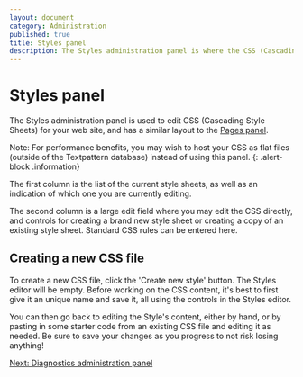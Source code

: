 ```yaml
---
layout: document
category: Administration
published: true
title: Styles panel
description: The Styles administration panel is where the CSS (Cascading Style Sheets) used within a Textpattern website are created and edited.
---
```


# Styles panel

The Styles administration panel is used to edit CSS (Cascading Style Sheets) for your web site, and has a similar layout to the [Pages panel](http://docs.textpattern.io/administration/pages-panel).

Note: For performance benefits, you may wish to host your CSS as flat files (outside of the Textpattern database) instead of using this panel.
{: .alert-block .information}

The first column is the list of the current style sheets, as well as an indication of which one you are currently editing.

The second column is a large edit field where you may edit the CSS directly, and controls for creating a brand new style sheet or creating a copy of an existing style sheet. Standard CSS rules can be entered here.

## Creating a new CSS file

To create a new CSS file, click the 'Create new style' button. The Styles editor will be empty. Before working on the CSS content, it's best to first give it an unique name and save it, all using the controls in the Styles editor.

You can then go back to editing the Style's content, either by hand, or by pasting in some starter code from an existing CSS file and editing it as needed. Be sure to save your changes as you progress to not risk losing anything!

[Next: Diagnostics administration panel](http://docs.textpattern.io/administration/diagnostics-panel)
